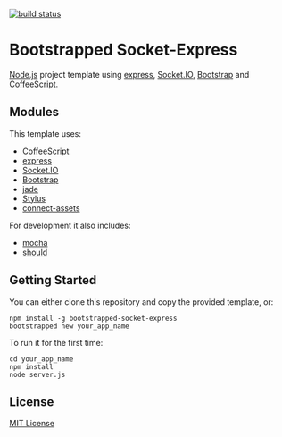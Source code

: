 [![build status](https://secure.travis-ci.org/mmozuras/bootstrapped-socket-express.png)](http://travis-ci.org/mmozuras/bootstrapped-socket-express)
# Bootstrapped Socket-Express

[Node.js](http://nodejs.org) project template using [express](http://expressjs.com), [Socket.IO](http://socket.io), [Bootstrap](http://twitter.github.com/bootstrap) and [CoffeeScript](http://coffeescript.org).

## Modules

This template uses:

* [CoffeeScript](http://coffeescript.org/)
* [express](http://expressjs.com/)
* [Socket.IO](http://socket.io/)
* [Bootstrap](http://twitter.github.com/bootstrap/)
* [jade](http://jade-lang.com/)
* [Stylus](http://learnboost.github.com/stylus/)
* [connect-assets](https://github.com/TrevorBurnham/connect-assets)

For development it also includes:

* [mocha](http://visionmedia.github.com/mocha/)
* [should](https://github.com/visionmedia/should.js)

## Getting Started

You can either clone this repository and copy the provided template, or:

    npm install -g bootstrapped-socket-express
    bootstrapped new your_app_name

To run it for the first time:

    cd your_app_name
    npm install
    node server.js

## License

[MIT License](https://github.com/mmozuras/bootstrapped-socket-express/blob/master/LICENSE)
